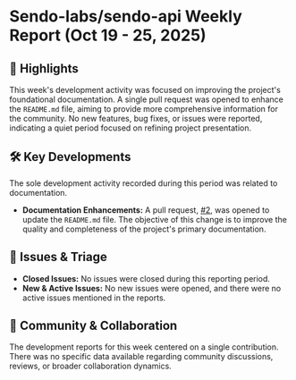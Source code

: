 # Sendo-labs/sendo-api Weekly Report (Oct 19 - 25, 2025)

## 🚀 Highlights
This week's development activity was focused on improving the project's foundational documentation. A single pull request was opened to enhance the `README.md` file, aiming to provide more comprehensive information for the community. No new features, bug fixes, or issues were reported, indicating a quiet period focused on refining project presentation.

## 🛠️ Key Developments
The sole development activity recorded during this period was related to documentation.

- **Documentation Enhancements:** A pull request, [#2](https://github.com/Sendo-labs/sendo-api/pull/2), was opened to update the `README.md` file. The objective of this change is to improve the quality and completeness of the project's primary documentation.

## 🐛 Issues & Triage
- **Closed Issues:** No issues were closed during this reporting period.
- **New & Active Issues:** No new issues were opened, and there were no active issues mentioned in the reports.

## 💬 Community & Collaboration
The development reports for this week centered on a single contribution. There was no specific data available regarding community discussions, reviews, or broader collaboration dynamics.
